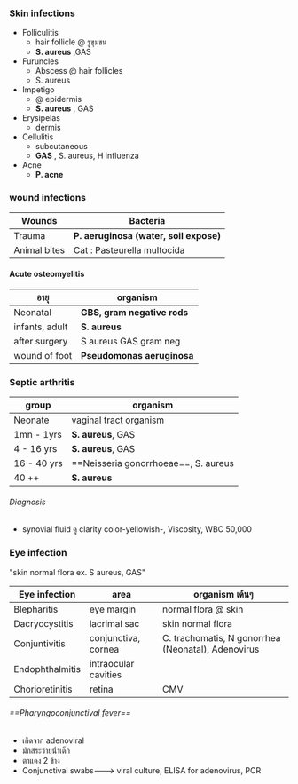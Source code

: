 ### Skin infections
- Folliculitis
	- hair follicle @ รูขุมขน
	- **S. aureus** ,GAS
- Furuncles 
	- Abscess @ hair follicles
	- S. aureus
- Impetigo 
	- @ epidermis
	- **S. aureus** , GAS
- Erysipelas 
	- dermis
- Cellulitis 
	- subcutaneous
	- **GAS** , S. aureus, H influenza
- Acne
	- **P. acne**
### wound infections

| Wounds       | Bacteria                              |
| ------------ | ------------------------------------- |
| Trauma       | **P. aeruginosa (water, soil expose)** |
| Animal bites | Cat : Pasteurella multocida           |

#### Acute osteomyelitis

| อายุ           | organism                    |
| -------------- | --------------------------- |
| Neonatal       | **GBS, gram negative rods** |
| infants, adult | **S. aureus**               |
| after surgery  | S aureus GAS gram neg       |
| wound of foot  | **Pseudomonas aeruginosa**  |

### Septic arthritis

| group       | organism                  |
| ----------- | ------------------------- |
| Neonate     | vaginal tract organism    |
| 1mn - 1yrs  | **S. aureus**, GAS           |
| 4 - 16 yrs  | **S. aureus**, GAS    |
| 16 - 40 yrs | ==Neisseria gonorrhoeae==, S. aureus |
| 40 ++       | **S. aureus**                 |

###### Diagnosis
- synovial fluid
	ดู clarity color-yellowish-, Viscosity, WBC 50,000

### Eye infection
"skin normal flora ex. S aureus, GAS"

| Eye infection   | area                 | organism เด้นๆ                                     |
| --------------- | -------------------- | -------------------------------------------------- |
| Blepharitis     | eye margin           | normal flora @ skin                                |
| Dacryocystitis  | lacrimal sac         | skin normal flora                                  |
| Conjuntivitis   | conjunctiva, cornea  | C. trachomatis, N gonorrhea (Neonatal), Adenovirus |
| Endophthalmitis | intraocular cavities |                                                    |
| Chorioretinitis | retina               | CMV


###### ==Pharyngoconjunctival fever==
- เกิดจาก adenoviral 
- มักสระว่ายน่้ำเด็ก
- ตาแดง 2 ข้าง
- Conjunctival swabs---> viral culture, ELISA for adenovirus, PCR


